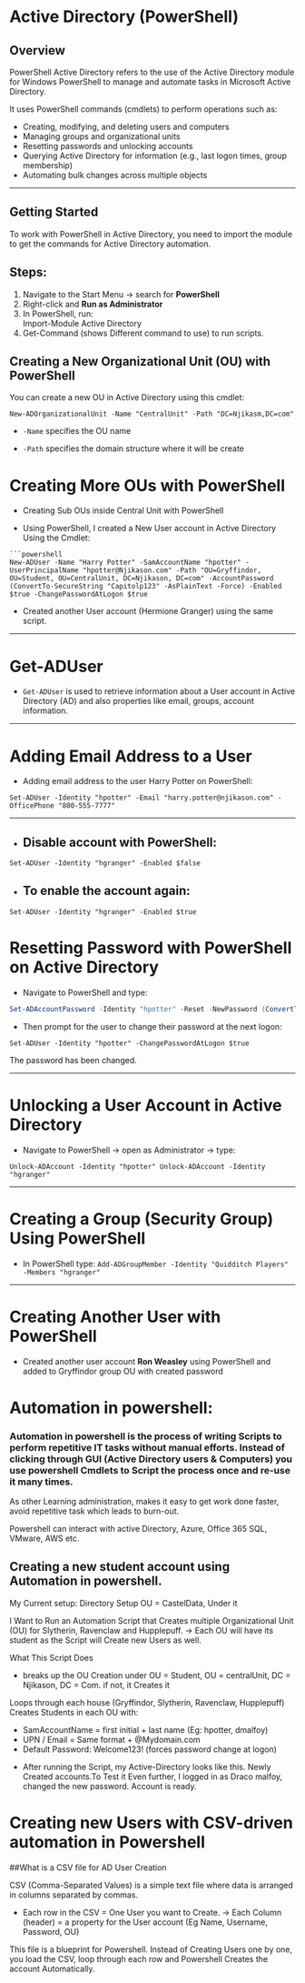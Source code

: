 # Active Directory (PowerShell)

## Overview
PowerShell Active Directory refers to the use of the Active Directory module for Windows PowerShell to manage and automate tasks in Microsoft Active Directory.  

It uses PowerShell commands (cmdlets) to perform operations such as:
- Creating, modifying, and deleting users and computers  
- Managing groups and organizational units  
- Resetting passwords and unlocking accounts  
- Querying Active Directory for information (e.g., last logon times, group membership)  
- Automating bulk changes across multiple objects  
---
## Getting Started
To work with PowerShell in Active Directory, you need to import the module to get the commands for Active Directory automation.  
##  Steps:
1. Navigate to the Start Menu → search for **PowerShell**  
2. Right-click and **Run as Administrator**  
3. In PowerShell, run:  
   Import-Module Active Directory
4. Get-Command  (shows Different command to use) to run scripts.
## Creating a New Organizational Unit (OU) with PowerShell

You can create a new OU in Active Directory using this cmdlet:

`New-ADOrganizationalUnit -Name "CentralUnit" -Path "DC=Njikasm,DC=com"`

- `-Name` specifies the OU name
    
- `-Path` specifies the domain structure where it will be create
# Creating More OUs with PowerShell

* Creating Sub OUs inside Central Unit with PowerShell

* Using PowerShell, I created a New User account in Active Directory  
  Using the Cmdlet:

```
```powershell
New-ADUser -Name "Harry Potter" -SamAccountName "hpotter" -UserPrincipalName "hpotter@Njikason.com" -Path "OU=Gryffindor, OU=Student, OU=CentralUnit, DC=Njikason, DC=com" -AccountPassword (ConvertTo-SecureString "Capitolp123" -AsPlainText -Force) -Enabled $true -ChangePasswordAtLogon $true
```
- Created another User account (Hermione Granger) using the same script.
---
# Get-ADUser

- `Get-ADUser` is used to retrieve information about a User account in Active Directory (AD) and also properties like email, groups, account information.
---
# Adding Email Address to a User

- Adding email address to the user Harry Potter on PowerShell:
    
`Set-ADUser -Identity "hpotter" -Email "harry.potter@njikason.com" -OfficePhone "800-555-7777"`

---
- ## Disable account with PowerShell:
    
`Set-ADUser -Identity "hgranger" -Enabled $false`

- ## To enable the account again:
    

`Set-ADUser -Identity "hgranger" -Enabled $true`


# Resetting Password with PowerShell on Active Directory

* Navigate to PowerShell and type:

```powershell
Set-ADAccountPassword -Identity "hpotter" -Reset -NewPassword (ConvertTo-SecureString "Capitolp123" -AsPlainText -Force)

```

- Then prompt for the user to change their password at the next logon:
    

`Set-ADUser -Identity "hpotter" -ChangePasswordAtLogon $true`

The password has been changed.

---
# Unlocking a User Account in Active Directory

- Navigate to PowerShell → open as Administrator → type:
    
`Unlock-ADAccount -Identity "hpotter" Unlock-ADAccount -Identity "hgranger"`

---
# Creating a Group (Security Group) Using PowerShell

- In PowerShell type:
`Add-ADGroupMember -Identity "Quidditch Players" -Members "hgranger"`
---
# Creating Another User with PowerShell

- Created another user account **Ron Weasley** using PowerShell and added to Gryffindor group OU with created password


# Automation in powershell:

### Automation in powershell is the process of writing Scripts to perform repetitive IT tasks without manual efforts. Instead of clicking through GUI (Active Directory users & Computers) you use powershell Cmdlets to Script the process once and re-use it many times.

 As other Learning administration, makes it easy to get work done faster, avoid repetitive task which leads to burn-out.
 
 Powershell can interact with active Directory, Azure, Office 365 SQL, VMware, AWS etc.

 ## Creating a new student account using Automation in powershell.
 
 My Current setup: Directory Setup OU = CastelData, Under it
 
I Want to Run an Automation Script that Creates multiple Organizational Unit (OU) for Slytherin, Ravenclaw and Hupplepuff. -> Each OU will have its student as the Script will Create new Users as well.

 What This Script Does
   - breaks up the OU Creation under
   OU = Student, OU = centralUnit, DC = Njikason, DC = Com.
 if not, it Creates it

 Loops through each house (Gryffindor, Slytherin, Ravenclaw, Hupplepuff)
 Creates Students in each OU with:
   - SamAccountName = first initial + last name (Eg: hpotter, dmalfoy)
   - UPN / Email = Same format + @Mydomain.com
   - Default Password: Welcome123! (forces password change at logon)

* After running the Script, my Active-Directory looks like this. Newly Created accounts.To Test it Even further, I logged in as Draco malfoy, changed the new password. Account is ready.

# Creating new Users with CSV-driven automation in Powershell

##What is a CSV file for AD User Creation

CSV (Comma-Separated Values) is a simple text file where data is arranged in columns separated by commas.
* Each row in the CSV = One User you want to Create. -> Each Column (header) = a property for the User account (Eg Name, Username, Password, OU)

This file is a blueprint for Powershell. Instead of Creating Users one by one, you load the CSV, loop through each row and Powershell Creates the account Automatically.

